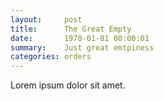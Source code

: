 ```yaml
---
layout:     post
title:      The Great Empty
date:       1970-01-01 00:00:01
summary:    Just great emtpiness
categories: orders
---
```


Lorem ipsum dolor sit amet.
